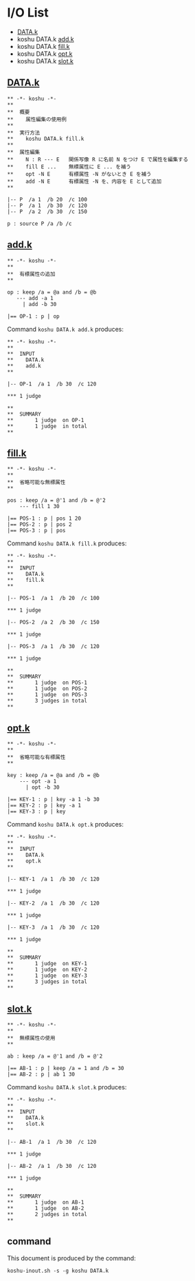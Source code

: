 # I/O List

- [DATA.k](#datak)
- koshu DATA.k [add.k](#addk)
- koshu DATA.k [fill.k](#fillk)
- koshu DATA.k [opt.k](#optk)
- koshu DATA.k [slot.k](#slotk)



## [DATA.k](DATA.k)

```
** -*- koshu -*-
**
**  概要
**    属性編集の使用例
**
**  実行方法
**    koshu DATA.k fill.k
**
**  属性編集
**    N : R --- E   関係写像 R に名前 N をつけ E で属性を編集する
**    fill E ...    無標属性に E ... を補う
**    opt -N E      有標属性 -N がないとき E を補う
**    add -N E      有標属性 -N を、内容を E として追加
**

|-- P  /a 1  /b 20  /c 100
|-- P  /a 1  /b 30  /c 120
|-- P  /a 2  /b 30  /c 150

p : source P /a /b /c
```



## [add.k](add.k)

```
** -*- koshu -*-
**
**  有標属性の追加
**

op : keep /a = @a and /b = @b
   --- add -a 1
     | add -b 30

|== OP-1 : p | op
```

Command `koshu DATA.k add.k` produces:

```
** -*- koshu -*-
**
**  INPUT
**    DATA.k
**    add.k
**

|-- OP-1  /a 1  /b 30  /c 120

*** 1 judge 

**
**  SUMMARY
**       1 judge  on OP-1
**       1 judge  in total
**
```



## [fill.k](fill.k)

```
** -*- koshu -*-
**
**  省略可能な無標属性
**

pos : keep /a = @'1 and /b = @'2
    --- fill 1 30

|== POS-1 : p | pos 1 20
|== POS-2 : p | pos 2
|== POS-3 : p | pos
```

Command `koshu DATA.k fill.k` produces:

```
** -*- koshu -*-
**
**  INPUT
**    DATA.k
**    fill.k
**

|-- POS-1  /a 1  /b 20  /c 100

*** 1 judge 

|-- POS-2  /a 2  /b 30  /c 150

*** 1 judge 

|-- POS-3  /a 1  /b 30  /c 120

*** 1 judge 

**
**  SUMMARY
**       1 judge  on POS-1
**       1 judge  on POS-2
**       1 judge  on POS-3
**       3 judges in total
**
```



## [opt.k](opt.k)

```
** -*- koshu -*-
**
**  省略可能な有標属性
**

key : keep /a = @a and /b = @b
    --- opt -a 1
      | opt -b 30

|== KEY-1 : p | key -a 1 -b 30
|== KEY-2 : p | key -a 1
|== KEY-3 : p | key
```

Command `koshu DATA.k opt.k` produces:

```
** -*- koshu -*-
**
**  INPUT
**    DATA.k
**    opt.k
**

|-- KEY-1  /a 1  /b 30  /c 120

*** 1 judge 

|-- KEY-2  /a 1  /b 30  /c 120

*** 1 judge 

|-- KEY-3  /a 1  /b 30  /c 120

*** 1 judge 

**
**  SUMMARY
**       1 judge  on KEY-1
**       1 judge  on KEY-2
**       1 judge  on KEY-3
**       3 judges in total
**
```



## [slot.k](slot.k)

```
** -*- koshu -*-
**
**  無標属性の使用
**

ab : keep /a = @'1 and /b = @'2

|== AB-1 : p | keep /a = 1 and /b = 30
|== AB-2 : p | ab 1 30
```

Command `koshu DATA.k slot.k` produces:

```
** -*- koshu -*-
**
**  INPUT
**    DATA.k
**    slot.k
**

|-- AB-1  /a 1  /b 30  /c 120

*** 1 judge 

|-- AB-2  /a 1  /b 30  /c 120

*** 1 judge 

**
**  SUMMARY
**       1 judge  on AB-1
**       1 judge  on AB-2
**       2 judges in total
**
```



## command

This document is produced by the command:

```
koshu-inout.sh -s -g koshu DATA.k
```
